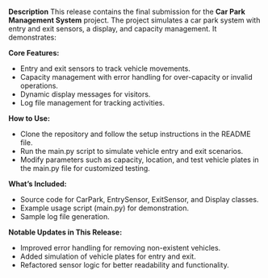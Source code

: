 **Description**
This release contains the final submission for the **Car Park Management System** project. The project simulates a car park system with entry and exit sensors, a display, and capacity management. It demonstrates:

**Core Features:**

-  Entry and exit sensors to track vehicle movements.
-  Capacity management with error handling for over-capacity or invalid operations.
-  Dynamic display messages for visitors.
-  Log file management for tracking activities.

**How to Use:**

-  Clone the repository and follow the setup instructions in the README file.
-  Run the main.py script to simulate vehicle entry and exit scenarios.
-  Modify parameters such as capacity, location, and test vehicle plates in the main.py file for customized testing.

**What’s Included:**

- Source code for CarPark, EntrySensor, ExitSensor, and Display classes.
- Example usage script (main.py) for demonstration.
- Sample log file generation.

**Notable Updates in This Release:**

- Improved error handling for removing non-existent vehicles.
- Added simulation of vehicle plates for entry and exit.
- Refactored sensor logic for better readability and functionality.